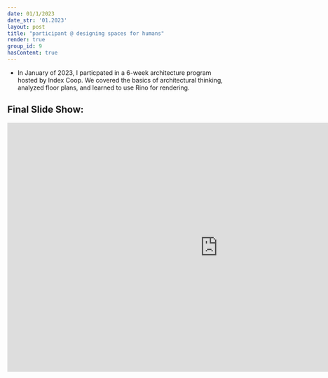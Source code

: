 ```yaml
---
date: 01/1/2023
date_str: '01.2023'
layout: post
title: "participant @ designing spaces for humans"
render: true
group_id: 9
hasContent: true
---
```


<ul class="article-list content-width">
    <li class="article-list__title-block">
        <div class="item_description">
            <p>
                In January of 2023, I particpated in a 6-week architecture program hosted by Index Coop. We covered the basics of architectural thinking, analyzed floor plans, and learned to use Rino for rendering.
            </p>
        </div>
        <div class="item_date">
            <h2></h2>
        </div>
    </li>
</ul>


<div class="content-offset">
    <h2>Final Slide Show:</h2>
    <iframe src="https://docs.google.com/presentation/d/e/2PACX-1vT3HH9D1h-l-Z6OI6xnkuGKoJP4LeFUWnbAMf8nQbB_WnsblilyerhEPIwY5oJMbj-7ZVvq8VRIsdC3/embed?start=false&loop=false&delayms=3000" frameborder="0" width="960" height="569" allowfullscreen="true" mozallowfullscreen="true" webkitallowfullscreen="true"></iframe>
</div>